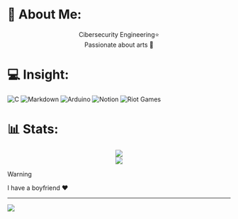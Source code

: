 # 💫 About Me:
<div align="center">

Cibersecurity Engineering⭐<br> Passionate about arts 🎨<br>

</div>

# 💻 Insight:
![C](https://img.shields.io/badge/c-%2300599C.svg?style=for-the-badge&logo=c&logoColor=white) ![Markdown](https://img.shields.io/badge/markdown-%23000000.svg?style=for-the-badge&logo=markdown&logoColor=white) ![Arduino](https://img.shields.io/badge/-Arduino-00979D?style=for-the-badge&logo=Arduino&logoColor=white) ![Notion](https://img.shields.io/badge/Notion-%23000000.svg?style=for-the-badge&logo=notion&logoColor=white) ![Riot Games](https://img.shields.io/badge/riotgames-D32936.svg?style=for-the-badge&logo=riotgames&logoColor=white)
# 📊 Stats:
<div align="center">
  
![](https://nirzak-streak-stats.vercel.app/?user=iness-1810&theme=transparent&hide_border=true)<br/>
![](https://github-readme-stats.vercel.app/api/top-langs/?username=iness-1810&theme=transparent&hide_border=true&include_all_commits=false&count_private=false&layout=compact)

</div>

> [!WARNING]
> I have a boyfriend ❤️





---
[![](https://visitcount.itsvg.in/api?id=iness-1810&icon=0&color=0)](https://visitcount.itsvg.in)



<!-- Proudly created with GPRM ( https://gprm.itsvg.in ) -->
